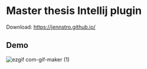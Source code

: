 # Master thesis Intellij plugin 

Download: https://jennstro.github.io/

## Demo 

![ezgif com-gif-maker (1)](https://user-images.githubusercontent.com/48728008/148462024-bc95afda-03f8-4f9c-8472-762755ad9cb3.gif)



